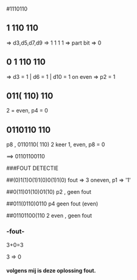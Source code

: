 #1110110

##  1 110 110   

=> d3,d5,d7,d9
=> 1   1    1    1 =>
part bit =>  0

## 0 1 110 110
 => d3 = 1 | d6 = 1 | d10 = 1
on even => p2 = 1

## 011( 110) 110
2 = even, p4 = 0 

## 0110110 110
p8 , 0110110( 110)
2 keer 1, even, p8 = 0 

==>
01101100110

###FOUT DETECTIE

##(0)1(1)0(1)1(0)0(1)1(0)
fout => 3 oneven, p1 => '1'

##0(11)01(10)01(10)
p2 , geen fout

##011(0110)0110
p4 geen fout (even)

##01101100(110
2 even , geen fout 


### -fout-
3+0=3 

3 => 0







#### volgens mij is deze oplossing fout. 
